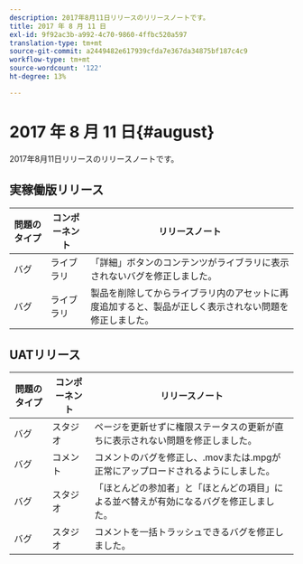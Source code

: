 ```yaml
---
description: 2017年8月11日リリースのリリースノートです。
title: 2017 年 8 月 11 日
exl-id: 9f92ac3b-a992-4c70-9860-4ffbc520a597
translation-type: tm+mt
source-git-commit: a2449482e617939cfda7e367da34875bf187c4c9
workflow-type: tm+mt
source-wordcount: '122'
ht-degree: 13%

---
```


# 2017 年 8 月 11 日{#august}

2017年8月11日リリースのリリースノートです。

## 実稼働版リリース

| **問題のタイプ** | **コンポーネント** | **リリースノート** |
|---|---|---|
| バグ | ライブラリ | 「詳細」ボタンのコンテンツがライブラリに表示されないバグを修正しました。 |
| バグ | ライブラリ | 製品を削除してからライブラリ内のアセットに再度追加すると、製品が正しく表示されない問題を修正しました。 |

## UATリリース

| **問題のタイプ** | **コンポーネント** | **リリースノート** |
|---|---|---|
| バグ | スタジオ | ページを更新せずに権限ステータスの更新が直ちに表示されない問題を修正しました。 |
| バグ | コメント | コメントのバグを修正し、.movまたは.mpgが正常にアップロードされるようにしました。 |
| バグ | スタジオ | 「ほとんどの参加者」と「ほとんどの項目」による並べ替えが有効になるバグを修正しました。 |
| バグ | スタジオ | コメントを一括トラッシュできるバグを修正しました。 |
